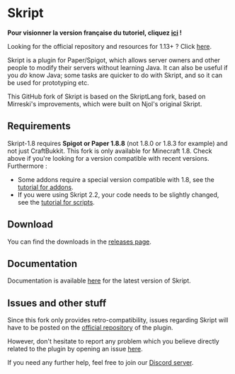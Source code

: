 # Skript
**Pour visionner la version française du tutoriel, cliquez [ici](https://github.com/Matocolotoe/Skript-1.8/blob/master/README_FR.md) !**

Looking for the official repository and resources for 1.13+ ? Click [here](https://github.com/SkriptLang/Skript/releases).

Skript is a plugin for Paper/Spigot, which allows server owners and other people to modify their servers without learning Java. It can also be useful if you
*do* know Java; some tasks are quicker to do with Skript, and so it can be used for prototyping etc.

This GitHub fork of Skript is based on the SkriptLang fork, based on Mirreski's improvements, which were built on Njol's original Skript.

## Requirements
Skript-1.8 requires **Spigot or Paper 1.8.8** (not 1.8.0 or 1.8.3 for example) and not just CraftBukkit. This fork is only available for Minecraft 1.8. Check above if you're looking for a version compatible with recent versions. Furthermore :

- Some addons require a special version compatible with 1.8, see the [tutorial for addons](https://github.com/Matocolotoe/Skript-1.8/blob/master/tutorials/english/Addons.md).
- If you were using Skript 2.2, your code needs to be slightly changed, see the [tutorial for scripts](https://github.com/Matocolotoe/Skript-1.8/blob/master/tutorials/english/Updates.md).

## Download
You can find the downloads in the [releases page](https://github.com/Matocolotoe/Skript-1.8/releases).

## Documentation
Documentation is available [here](https://skriptlang.github.io/Skript) for the latest version of Skript.

## Issues and other stuff
Since this fork only provides retro-compatibility, issues regarding Skript will have to be posted
on the [official repository](https://github.com/SkriptLang/Skript) of the plugin.

However, don't hesitate to report any problem which you believe directly related to
the plugin by opening an issue [here](https://github.com/Matocolotoe/Skript-1.8/issues).

If you need any further help, feel free to join our [Discord server](https://discord.gg/yh3Z98m).
